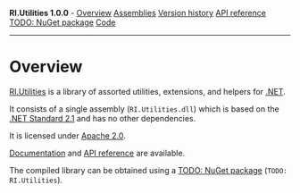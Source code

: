 **RI.Utilities 1.0.0**   -   [Overview](https://roteninformatik.github.io/UtilitiesDotNet/)   [Assemblies](assemblies.md)   [Version history](versionhistory.md)   [API reference](https://roteninformatik.github.io/UtilitiesDotNet/api/)   [TODO: NuGet package]()   [Code](https://github.com/RotenInformatik/UtilitiesDotNet)

------

# Overview

[RI.Utilities](https://github.com/RotenInformatik/UtilitiesDotNet) is a library of assorted utilities, extensions, and helpers for [.NET](https://dotnet.microsoft.com/).

It consists of a single assembly (`RI.Utilities.dll`) which is based on the [.NET Standard 2.1](https://docs.microsoft.com/en-us/dotnet/standard/net-standard) and has no other dependencies.

It is licensed under [Apache 2.0](http://www.apache.org/licenses/LICENSE-2.0).

[Documentation](https://roteninformatik.github.io/UtilitiesDotNet/) and [API reference](https://roteninformatik.github.io/UtilitiesDotNet/api/) are available.

The compiled library can be obtained using a [TODO: NuGet package]() (`TODO: RI.Utilities`).

